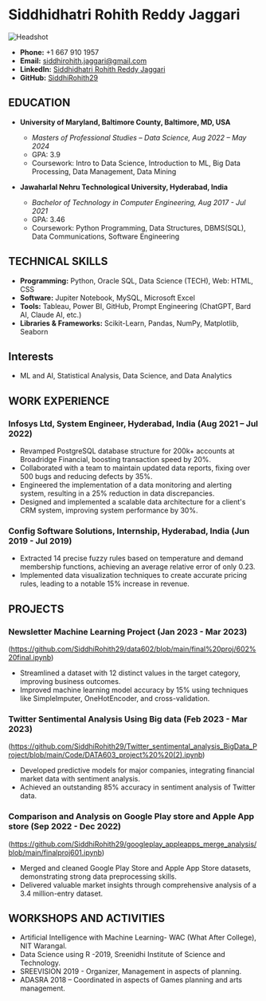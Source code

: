 # Siddhidhatri Rohith Reddy Jaggari
![Headshot](https://github.com/SiddhiRohith29/UMBC-DATA606-Capstone/blob/main/docs/mainpic.JPG)
- **Phone:** +1 667 910 1957
- **Email:** siddhirohith.jaggari@gmail.com
- **LinkedIn:** [Siddhidhatri Rohith Reddy Jaggari](https://www.linkedin.com/in/siddhidhatri-rohith-reddy-jaggari-a4aa42183/)
- **GitHub:** [SiddhiRohith29](https://github.com/SiddhiRohith29)

## EDUCATION

- **University of Maryland, Baltimore County, Baltimore, MD, USA**
  - *Masters of Professional Studies – Data Science, Aug 2022 – May 2024*
  - GPA: 3.9
  - Coursework: Intro to Data Science, Introduction to ML, Big Data Processing, Data Management, Data Mining

- **Jawaharlal Nehru Technological University, Hyderabad, India**
  - *Bachelor of Technology in Computer Engineering, Aug 2017 - Jul 2021*
  - GPA: 3.46
  - Coursework: Python Programming, Data Structures, DBMS(SQL), Data Communications, Software Engineering

## TECHNICAL SKILLS

- **Programming:** Python, Oracle SQL, Data Science (TECH), Web: HTML, CSS
- **Software:** Jupiter Notebook, MySQL, Microsoft Excel
- **Tools:** Tableau, Power BI, GitHub, Prompt Engineering (ChatGPT, Bard AI, Claude AI, etc.)
- **Libraries & Frameworks:** Scikit-Learn, Pandas, NumPy, Matplotlib, Seaborn

## Interests

- ML and AI, Statistical Analysis, Data Science, and Data Analytics

## WORK EXPERIENCE

### Infosys Ltd, System Engineer, Hyderabad, India (Aug 2021 – Jul 2022)

- Revamped PostgreSQL database structure for 200k+ accounts at Broadridge Financial, boosting transaction speed by 20%.
- Collaborated with a team to maintain updated data reports, fixing over 500 bugs and reducing defects by 35%.
- Engineered the implementation of a data monitoring and alerting system, resulting in a 25% reduction in data discrepancies.
- Designed and implemented a scalable data architecture for a client's CRM system, improving system performance by 30%.

### Config Software Solutions, Internship, Hyderabad, India (Jun 2019 - Jul 2019)

- Extracted 14 precise fuzzy rules based on temperature and demand membership functions, achieving an average relative error of only 0.23.
- Implemented data visualization techniques to create accurate pricing rules, leading to a notable 15% increase in revenue.

## PROJECTS

### Newsletter Machine Learning Project (Jan 2023 - Mar 2023) 
   (https://github.com/SiddhiRohith29/data602/blob/main/final%20proj/602%20final.ipynb)

- Streamlined a dataset with 12 distinct values in the target category, improving business outcomes.
- Improved machine learning model accuracy by 15% using techniques like SimpleImputer, OneHotEncoder, and cross-validation.

### Twitter Sentimental Analysis Using Big data (Feb 2023 - Mar 2023)
   (https://github.com/SiddhiRohith29/Twitter_sentimental_analysis_BigData_Project/blob/main/Code/DATA603_project%20%20(2).ipynb)
- Developed predictive models for major companies, integrating financial market data with sentiment analysis.
- Achieved an outstanding 85% accuracy in sentiment analysis of Twitter data.

### Comparison and Analysis on Google Play store and Apple App store (Sep 2022 - Dec 2022)
   (https://github.com/SiddhiRohith29/googleplay_appleapps_merge_analysis/blob/main/finalproj601.ipynb)
- Merged and cleaned Google Play Store and Apple App Store datasets, demonstrating strong data preprocessing skills.
- Delivered valuable market insights through comprehensive analysis of a 3.4 million-entry dataset.

## WORKSHOPS AND ACTIVITIES

- Artificial Intelligence with Machine Learning- WAC (What After College), NIT Warangal.
- Data Science using R -2019, Sreenidhi Institute of Science and Technology.
- SREEVISION 2019 - Organizer, Management in aspects of planning.
- ADASRA 2018 – Coordinated in aspects of Games planning and arts management.
